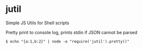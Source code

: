 jutil
=====

Simple JS Utils for Shell scripts

Pretty print to console log, prints stdin if JSON cannot be parsed
````
$ echo "{a:1,b:2}" | node -e "require('jutil').pretty()"
````
